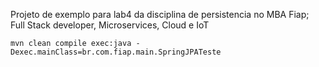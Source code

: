 Projeto de exemplo para lab4 da disciplina de persistencia no MBA Fiap; Full Stack developer, Microservices, Cloud e IoT

    mvn clean compile exec:java -Dexec.mainClass=br.com.fiap.main.SpringJPATeste
